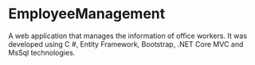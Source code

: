# EmployeeManagement
A web application that manages the information of office workers.
It was developed using C #, Entity Framework, Bootstrap, .NET Core MVC and MsSql technologies.

